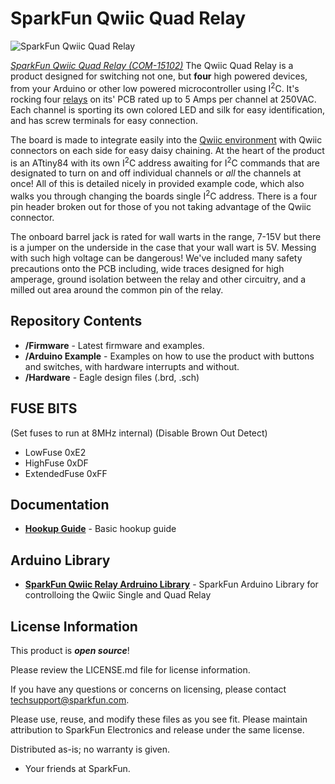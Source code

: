 SparkFun Qwiic Quad Relay
========================================

![SparkFun Qwiic Quad Relay](https://cdn.sparkfun.com/assets/parts/1/3/4/6/2/15102-SparkFun_Qwiic_Quad_Relay-01a.jpg)

[*SparkFun Qwiic Quad Relay (COM-15102)*](https://www.sparkfun.com/products/15102)
The Qwiic Quad Relay is a product designed for switching not one, but **four** high powered devices, from your Arduino or other low powered microcontroller using I<sup>2</sup>C. It's rocking four [relays](https://www.sparkfun.com/products/100) on its' PCB rated up to 5 Amps per channel at 250VAC. Each channel is sporting its own colored LED and silk for easy identification, and has screw terminals for easy connection. 

The board is made to integrate easily into the [Qwiic environment](https://www.sparkfun.com/qwiic) with Qwiic connectors on each side for easy daisy chaining. At the heart of the product is an ATtiny84 with its own I<sup>2</sup>C address awaiting for I<sup>2</sup>C commands that are designated to turn on and off individual channels or _all_ the channels at once! All of this is detailed nicely in provided example code, which also walks you through changing the boards single I<sup>2</sup>C address. There is a four pin header broken out for those of you not taking advantage of the Qwiic connector.

The onboard barrel jack is rated for wall warts in the range, 7-15V but there is a jumper on the underside in the case that your wall wart is 5V. Messing with such high voltage can be dangerous! We've included many safety precautions onto the PCB including, wide traces designed for high amperage, ground isolation between the relay and other circuitry, and a milled out area around the common pin of the relay.

Repository Contents
-------------------

* **/Firmware** - Latest firmware and examples. 
* **/Arduino Example** - Examples on how to use the product with buttons and switches, with hardware interrupts and without.
* **/Hardware** - Eagle design files (.brd, .sch)

FUSE BITS
----------

(Set fuses to run at 8MHz internal)
(Disable Brown Out Detect)

* LowFuse 0xE2 
* HighFuse 0xDF
* ExtendedFuse 0xFF

Documentation
--------------

* **[Hookup Guide](https://learn.sparkfun.com/tutorials/qwiic-quad-relay-hookup-guide)** - Basic hookup guide

Arduino Library
--------------
* **[SparkFun Qwiic Relay Ardruino Library](https://github.com/sparkfun/SparkFun_Qwiic_Relay_Arduino_Library)** - SparkFun Arduino Library for controlloing the Qwiic Single and Quad Relay

License Information
-------------------

This product is _**open source**_! 

Please review the LICENSE.md file for license information. 

If you have any questions or concerns on licensing, please contact techsupport@sparkfun.com.

Please use, reuse, and modify these files as you see fit. Please maintain attribution to SparkFun Electronics and release under the same license.

Distributed as-is; no warranty is given.

- Your friends at SparkFun.
